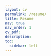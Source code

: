 ```yaml
---
layout: cv
permalink: /resume/
title: Resume
nav: true
nav_order: 1
cv_pdf: 
description: 
toc:
  sidebar: left
---
```

